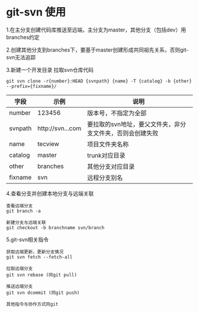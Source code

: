 # git-svn 使用

1.在主分支创建代码库推送至远端，主分支为master，其他分支（包括dev）用branches约定

2.创建其他分支到branches下，要基于master创建形成共同祖先关系，否则git-svn无法追踪

3.新建一个开发目录 拉取svn仓库代码

```
git svn clone -r{number}:HEAD {svnpath} {name} -T {catalog} -b {other} --prefix={fixname}/
```



|  字段   | 示例  | 说明 | 
|  ----  | ----  | ---- | 
| number  | 123456 | 版本号，不指定为全部 | 
| svnpath  | http://svn...com |  要拉取的svn地址，要父文件夹，非分支文件夹，否则会创建失败 | 
| name  | tecview | 项目文件夹名称 | 
| catalog  | master | trunk对应目录 | 
| other  | branches | 其他分支对应目录 | 
| fixname  | svn | 远程分支别名 | 





4.查看分支并创建本地分支与远端关联

```
查看远端分支
git branch -a 

新建分支与远端关联
git checkout -b branchname svn/branch
```
5.git-svn相关指令

```
获取远端更新，更新分支情况
git svn fetch --fetch-all

拉取远端分支
git svn rebase (同git pull)

推送远端分支
git svn dcommit (同git push)

其他指令与协作方式同git
```